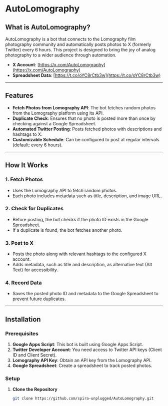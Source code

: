 # AutoLomography

## What is AutoLomography?

AutoLomography is a bot that connects to the Lomography film photography community and automatically posts photos to X (formerly Twitter) every 6 hours. This project is designed to bring the joy of analog photography to a wider audience through automation.

- **X Account**: [https://x.com/AutoLomography](https://x.com/AutoLomography)  
- **Spreadsheet Data**: [https://t.co/oYC8rCtb3w](https://t.co/oYC8rCtb3w)

---

## Features

- **Fetch Photos from Lomography API**: The bot fetches random photos from the Lomography platform using its API.
- **Duplicate Check**: Ensures that no photo is posted more than once by checking against a Google Spreadsheet.
- **Automated Twitter Posting**: Posts fetched photos with descriptions and hashtags to X.
- **Customizable Schedule**: Can be configured to post at regular intervals (default: every 6 hours).

---

## How It Works

### 1. **Fetch Photos**
   - Uses the Lomography API to fetch random photos.
   - Each photo includes metadata such as title, description, and image URL.

### 2. **Check for Duplicates**
   - Before posting, the bot checks if the photo ID exists in the Google Spreadsheet.
   - If a duplicate is found, the bot fetches another photo.

### 3. **Post to X**
   - Posts the photo along with relevant hashtags to the configured X account.
   - Adds metadata, such as title and description, as alternative text (Alt Text) for accessibility.

### 4. **Record Data**
   - Saves the posted photo ID and metadata to the Google Spreadsheet to prevent future duplicates.

---

## Installation

### Prerequisites
1. **Google Apps Script**: This bot is built using Google Apps Script.
2. **Twitter Developer Account**: You need access to Twitter API keys (Client ID and Client Secret).
3. **Lomography API Key**: Obtain an API key from the Lomography API.
4. **Google Spreadsheet**: Create a spreadsheet to track posted photos.

### Setup
1. **Clone the Repository**
   ```bash
   git clone https://github.com/spira-unplugged/AutoLomography.git